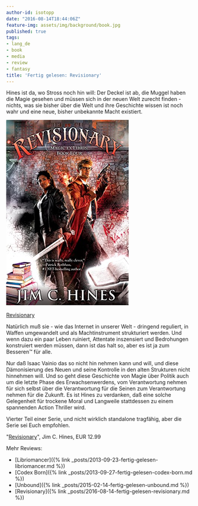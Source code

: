 ```yaml
---
author-id: isotopp
date: "2016-08-14T18:44:06Z"
feature-img: assets/img/background/book.jpg
published: true
tags:
- lang_de
- book
- media
- review
- fantasy
title: 'Fertig gelesen: Revisionary'
---
```

Hines ist da, wo Stross noch hin will: Der Deckel ist ab, die Muggel haben die Magie gesehen und müssen sich in der neuen Welt zurecht finden - nichts, was sie bisher über die Welt und ihre Geschichte wissen ist noch wahr und eine neue, bisher unbekannte Macht existiert.

[![](/uploads/2016/08/revisionary.jpg)](https://www.amazon.de/dp/B00X5935Z0)

[Revisionary](https://www.amazon.de/dp/B00X5935Z0)

Natürlich muß sie - wie das Internet in unserer Welt - dringend reguliert, in Waffen umgewandelt und als Machtinstrument strukturiert werden. Und wenn dazu ein paar Leben ruiniert, Attentate inszensiert und Bedrohungen konstruiert werden müssen, dann ist das halt so, aber es ist ja zum Besseren™ für alle.

Nur daß Isaac Vainio das so nicht hin nehmen kann und will, und diese Dämonisierung des Neuen und seine Kontrolle in den alten Strukturen nicht hinnehmen will. Und so geht diese Geschichte von Magie über Politik auch um die letzte Phase des Erwachsenwerdens, vom Verantwortung nehmen für sich selbst über die Verantwortung für die Seinen zum Verantwortung nehmen für die Zukunft. Es ist Hines zu verdanken, daß eine solche Gelegenheit für trockene Moral und Langweile stattdessen zu einem spannenden Action Thriller wird.

Vierter Teil einer Serie, und nicht wirklich standalone tragfähig, aber die Serie sei Euch empfohlen.

"[Revisionary](https://www.amazon.de/dp/B00X5935Z0)", Jim C. Hines, EUR 12.99

Mehr Reviews:
- [Libriomancer]({% link _posts/2013-09-23-fertig-gelesen-libriomancer.md %})
- [Codex Born]({% link _posts/2013-09-27-fertig-gelesen-codex-born.md %})
- [Unbound]({% link _posts/2015-02-14-fertig-gelesen-unbound.md %})
- [Revisionary]({% link _posts/2016-08-14-fertig-gelesen-revisionary.md %})
